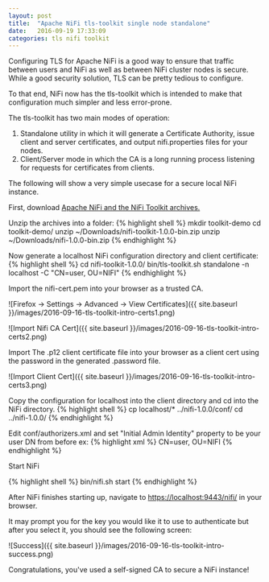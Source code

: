 ```yaml
---
layout: post
title:  "Apache NiFi tls-toolkit single node standalone"
date:   2016-09-19 17:33:09
categories: tls nifi toolkit
---
```

Configuring TLS for Apache NiFi is a good way to ensure that traffic between users and NiFi as well as between NiFi cluster nodes is secure.  While a good security solution, TLS can be pretty tedious to configure.

To that end, NiFi now has the tls-toolkit which is intended to make that configuration much simpler and less error-prone.

The tls-toolkit has two main modes of operation:

1. Standalone utility in which it will generate a Certificate Authority, issue client and server certificates, and  output nifi.properties files for your nodes.
2. Client/Server mode in which the CA is a long running process listening for requests for certificates from clients.

The following will show a very simple usecase for a secure local NiFi instance.

First, download [Apache NiFi and the NiFi Toolkit archives.][nifidownload]

Unzip the archives into a folder:
{% highlight shell %}
mkdir toolkit-demo
cd toolkit-demo/
unzip ~/Downloads/nifi-toolkit-1.0.0-bin.zip
unzip ~/Downloads/nifi-1.0.0-bin.zip
{% endhighlight %}

Now generate a localhost NiFi configuration directory and client certificate:
{% highlight shell %}
cd nifi-toolkit-1.0.0/
bin/tls-toolkit.sh standalone -n localhost -C "CN=user, OU=NIFI"
{% endhighlight %}

Import the nifi-cert.pem into your browser as a trusted CA.

![Firefox -> Settings -> Advanced -> View Certificates]({{ site.baseurl }}/images/2016-09-16-tls-toolkit-intro-certs1.png)

![Import Nifi CA Cert]({{ site.baseurl }}/images/2016-09-16-tls-toolkit-intro-certs2.png)

Import The .p12 client certificate file into your browser as a client cert using the password in the generated .password file.

![Import Client Cert]({{ site.baseurl }}/images/2016-09-16-tls-toolkit-intro-certs3.png)

Copy the configuration for localhost into the client directory and cd into the NiFi directory.
{% highlight shell %}
cp localhost/* ../nifi-1.0.0/conf/
cd ../nifi-1.0.0/
{% endhighlight %}

Edit conf/authorizers.xml and set "Initial Admin Identity" property to be your user DN from before ex:
{% highlight xml %}
<property name="Initial Admin Identity">CN=user, OU=NIFI</property>
{% endhighlight %}

Start NiFi

{% highlight shell %}
bin/nifi.sh start
{% endhighlight %}

After NiFi finishes starting up, navigate to <https://localhost:9443/nifi/> in your browser.

It may prompt you for the key you would like it to use to authenticate but after you select it, you should see the following screen:

![Success]({{ site.baseurl }}/images/2016-09-16-tls-toolkit-intro-success.png)

Congratulations, you've used a self-signed CA to secure a NiFi instance!

[nifidownload]:https://nifi.apache.org/download.html

